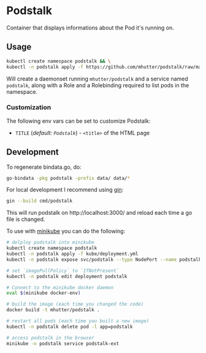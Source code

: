 # Podstalk

Container that displays informations about the Pod it's running on.

## Usage

```sh
kubectl create namespace podstalk && \
kubectl -n podstalk apply -f https://github.com/mhutter/podstalk/raw/master/kube/daemonset.yml
```

Will create a daemonset running `mhutter/podstalk` and a service named
`podstalk`, along with a Role and a Rolebinding required to list pods in the
namespace.

### Customization

The following env vars can be set to customize Podstalk:

* `TITLE` (_default: `Podstalk`_) - `<title>` of the HTML page

## Development

To regenerate bindata.go, do:

```sh
go-bindata -pkg podstalk -prefix data/ data/*
```

For local development I recommend using [gin][]:

```sh
gin --build cmd/podstalk
```

This will run podstalk on http://localhost:3000/ and reload each time a go file
is changed.

To use with [minikube][] you can do the following:

```sh
# delploy podstalk into minikube
kubectl create namespace podstalk
kubectl -n podstalk apply -f kube/deployment.yml
kubectl -n podstalk expose svc/podstalk --type NodePort --name podstalk-ext

# set `imagePullPolicy` to `IfNotPresent`
kubectl -n podstalk edit deployment podstalk

# Connect to the minikube docker daemon
eval $(minikube docker-env)

# build the image (each time you changed the code)
docker build -t mhutter/podstalk .

# restart all pods (each time you built a new image)
kubectl -n podstalk delete pod -l app=podstalk

# access podstalk in the browser
minikube -n podstalk service podstalk-ext
```

[gin]: https://github.com/codegangsta/gin
[minikube]: https://kubernetes.io/docs/getting-started-guides/minikube/
